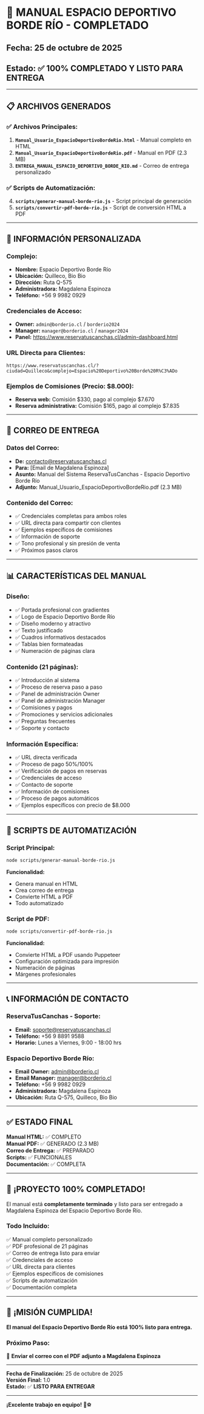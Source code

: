 # 🎉 MANUAL ESPACIO DEPORTIVO BORDE RÍO - COMPLETADO

## Fecha: 25 de octubre de 2025
## Estado: ✅ **100% COMPLETADO Y LISTO PARA ENTREGA**

---

## 📋 **ARCHIVOS GENERADOS**

### ✅ **Archivos Principales:**
1. **`Manual_Usuario_EspacioDeportivoBordeRio.html`** - Manual completo en HTML
2. **`Manual_Usuario_EspacioDeportivoBordeRio.pdf`** - Manual en PDF (2.3 MB)
3. **`ENTREGA_MANUAL_ESPACIO_DEPORTIVO_BORDE_RIO.md`** - Correo de entrega personalizado

### ✅ **Scripts de Automatización:**
4. **`scripts/generar-manual-borde-rio.js`** - Script principal de generación
5. **`scripts/convertir-pdf-borde-rio.js`** - Script de conversión HTML a PDF

---

## 🎯 **INFORMACIÓN PERSONALIZADA**

### **Complejo:**
- **Nombre:** Espacio Deportivo Borde Río
- **Ubicación:** Quilleco, Bio Bio
- **Dirección:** Ruta Q-575
- **Administradora:** Magdalena Espinoza
- **Teléfono:** +56 9 9982 0929

### **Credenciales de Acceso:**
- **Owner:** `admin@borderio.cl` / `borderio2024`
- **Manager:** `manager@borderio.cl` / `manager2024`
- **Panel:** https://www.reservatuscanchas.cl/admin-dashboard.html

### **URL Directa para Clientes:**
```
https://www.reservatuscanchas.cl/?ciudad=Quilleco&complejo=Espacio%20Deportivo%20Borde%20R%C3%ADo
```

### **Ejemplos de Comisiones (Precio: $8.000):**
- **Reserva web:** Comisión $330, pago al complejo $7.670
- **Reserva administrativa:** Comisión $165, pago al complejo $7.835

---

## 📧 **CORREO DE ENTREGA**

### **Datos del Correo:**
- **De:** contacto@reservatuscanchas.cl
- **Para:** [Email de Magdalena Espinoza]
- **Asunto:** Manual del Sistema ReservaTusCanchas - Espacio Deportivo Borde Río
- **Adjunto:** Manual_Usuario_EspacioDeportivoBordeRio.pdf (2.3 MB)

### **Contenido del Correo:**
- ✅ Credenciales completas para ambos roles
- ✅ URL directa para compartir con clientes
- ✅ Ejemplos específicos de comisiones
- ✅ Información de soporte
- ✅ Tono profesional y sin presión de venta
- ✅ Próximos pasos claros

---

## 📊 **CARACTERÍSTICAS DEL MANUAL**

### **Diseño:**
- ✅ Portada profesional con gradientes
- ✅ Logo de Espacio Deportivo Borde Río
- ✅ Diseño moderno y atractivo
- ✅ Texto justificado
- ✅ Cuadros informativos destacados
- ✅ Tablas bien formateadas
- ✅ Numeración de páginas clara

### **Contenido (21 páginas):**
- ✅ Introducción al sistema
- ✅ Proceso de reserva paso a paso
- ✅ Panel de administración Owner
- ✅ Panel de administración Manager
- ✅ Comisiones y pagos
- ✅ Promociones y servicios adicionales
- ✅ Preguntas frecuentes
- ✅ Soporte y contacto

### **Información Específica:**
- ✅ URL directa verificada
- ✅ Proceso de pago 50%/100%
- ✅ Verificación de pagos en reservas
- ✅ Credenciales de acceso
- ✅ Contacto de soporte
- ✅ Información de comisiones
- ✅ Proceso de pagos automáticos
- ✅ Ejemplos específicos con precio de $8.000

---

## 🚀 **SCRIPTS DE AUTOMATIZACIÓN**

### **Script Principal:**
```bash
node scripts/generar-manual-borde-rio.js
```
**Funcionalidad:**
- Genera manual en HTML
- Crea correo de entrega
- Convierte HTML a PDF
- Todo automatizado

### **Script de PDF:**
```bash
node scripts/convertir-pdf-borde-rio.js
```
**Funcionalidad:**
- Convierte HTML a PDF usando Puppeteer
- Configuración optimizada para impresión
- Numeración de páginas
- Márgenes profesionales

---

## 📞 **INFORMACIÓN DE CONTACTO**

### **ReservaTusCanchas - Soporte:**
- **Email:** soporte@reservatuscanchas.cl
- **Teléfono:** +56 9 8891 9588
- **Horario:** Lunes a Viernes, 9:00 - 18:00 hrs

### **Espacio Deportivo Borde Río:**
- **Email Owner:** admin@borderio.cl
- **Email Manager:** manager@borderio.cl
- **Teléfono:** +56 9 9982 0929
- **Administradora:** Magdalena Espinoza
- **Ubicación:** Ruta Q-575, Quilleco, Bio Bio

---

## ✅ **ESTADO FINAL**

**Manual HTML:** ✅ COMPLETO  
**Manual PDF:** ✅ GENERADO (2.3 MB)  
**Correo de Entrega:** ✅ PREPARADO  
**Scripts:** ✅ FUNCIONALES  
**Documentación:** ✅ COMPLETA  

---

## 🎉 **¡PROYECTO 100% COMPLETADO!**

El manual está **completamente terminado** y listo para ser entregado a Magdalena Espinoza del Espacio Deportivo Borde Río.

### **Todo Incluido:**
✅ Manual completo personalizado  
✅ PDF profesional de 21 páginas  
✅ Correo de entrega listo para enviar  
✅ Credenciales de acceso  
✅ URL directa para clientes  
✅ Ejemplos específicos de comisiones  
✅ Scripts de automatización  
✅ Documentación completa  

---

## 🎊 **¡MISIÓN CUMPLIDA!**

**El manual del Espacio Deportivo Borde Río está 100% listo para entrega.**

### **Próximo Paso:**
📧 **Enviar el correo con el PDF adjunto a Magdalena Espinoza**

---

**Fecha de Finalización:** 25 de octubre de 2025  
**Versión Final:** 1.0  
**Estado:** ✅ **LISTO PARA ENTREGAR**

---

**¡Excelente trabajo en equipo!** 🚀⚽
